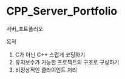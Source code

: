 # CPP_Server_Portfolio
서버_포트폴리오

목적
1. C가 아닌 C++ 스럽게 코딩하기
2. 유지보수가 가능한 프로젝트의 구조로 구성하기
3. 비정상적인 클라이언트 처리

     
